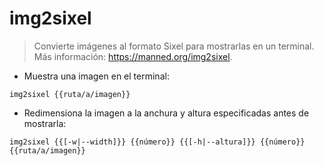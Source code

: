 # img2sixel

> Convierte imágenes al formato Sixel para mostrarlas en un terminal.
> Más información: <https://manned.org/img2sixel>.

- Muestra una imagen en el terminal:

`img2sixel {{ruta/a/imagen}}`

- Redimensiona la imagen a la anchura y altura especificadas antes de mostrarla:

`img2sixel {{[-w|--width]}} {{número}} {{[-h|--altura]}} {{número}} {{ruta/a/imagen}}`
